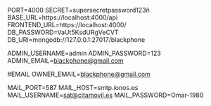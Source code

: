 PORT=4000
SECRET=supersecretpassword123ñ
BASE_URL=https://localhost:4000/api
FRONTEND_URL=https://localhost:4000/
DB_PASSWORD=VaUt5KsdURgVeCVT
DB_URI=mongodb://127.0.0.1:27017/blackphone

ADMIN_USERNAME=admin
ADMIN_PASSWORD=123
ADMIN_EMAIL=blackphone@gmail.com

#EMAIL
OWNER_EMAIL=blackphone@gmail.com

MAIL_PORT=587
MAIL_HOST=smtp.ionos.es
MAIL_USERNAME=sat@citamovil.es
MAIL_PASSWORD=Omar-1980
